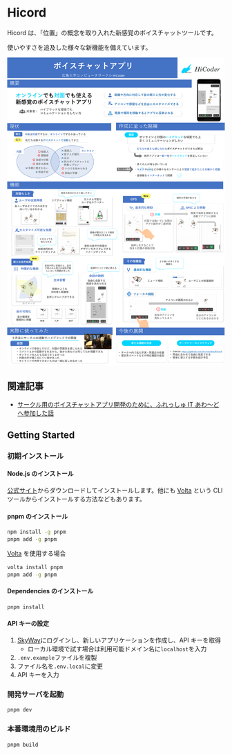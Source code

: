 # Hicord

Hicord は、「位置」の概念を取り入れた新感覚のボイスチャットツールです。

使いやすさを追及した様々な新機能を備えています。

![](/docs/hicord-poster.png)

## 関連記事

- [サークル用のボイスチャットアプリ開発のために、ふれっしゅ IT あわ～どへ参加した話](https://bkbkb.net/articles/hicord-and-fresh-it-award)

## Getting Started

### 初期インストール

#### Node.js のインストール

[公式サイト](https://nodejs.org/)からダウンロードしてインストールします。他にも [Volta](https://volta.sh) という CLI ツールからインストールする方法などもあります。

#### pnpm のインストール

```bash
npm install -g pnpm
pnpm add -g pnpm
```

[Volta](https://volta.sh/) を使用する場合

```bash
volta install pnpm
pnpm add -g pnpm
```

#### Dependencies のインストール

```bash
pnpm install
```

#### API キーの設定

1. [SkyWay](https://webrtc.ecl.ntt.com)にログインし、新しいアプリケーションを作成し、API キーを取得
   - ローカル環境で試す場合は利用可能ドメイン名に`localhost`を入力
2. `.env.example`ファイルを複製
3. ファイル名を`.env.local`に変更
4. API キーを入力

### 開発サーバを起動

```bash
pnpm dev
```

### 本番環境用のビルド

```bash
pnpm build
```
